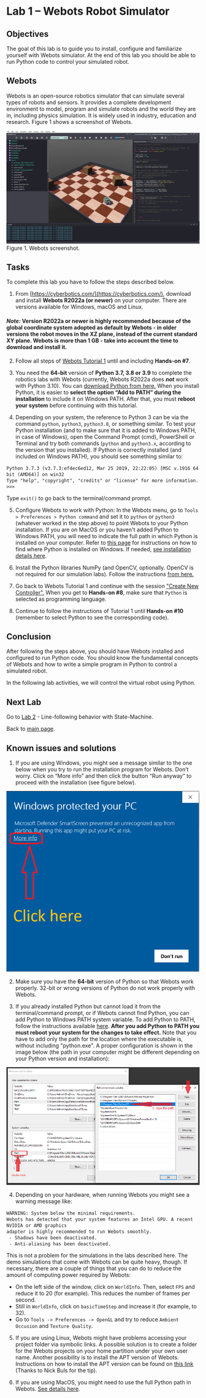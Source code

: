 # Lab 1 – Webots Robot Simulator

## Objectives

The goal of this lab is to guide you to install, configure and familiarize yourself with Webots simulator. At the end of this lab you should be able to run Python code to control your simulated robot. 

## Webots
Webots is an open-source robotics simulator that can simulate several types of robots and sensors. It provides a complete development environment to model, program and simulate robots and the world they are in, including physics simulation. It is widely used in industry, education and research. Figure 1 shows a screenshot of Webots.

![Webots screenshot](../Lab1/Webots_screenshot.png)
Figure 1. Webots screenshot.

## Tasks
To complete this lab you have to follow the steps described below. 

1. From [https://cyberbotics.com/](https://cyberbotics.com/), download and install **Webots R2022a (or newer)** on your computer. There are versions available for Windows, macOS and Linux. 
#### _Note:_ Version R2022a or newer is highly recommended because of the global coordinate system adopted as default by Webots - in older versions the robot moves in the XZ plane, instead of the current standard XY plane. Webots is more than 1 GB - take into account the time to download and install it.

2. Follow all steps of [Webots Tutorial 1](https://cyberbotics.com/doc/guide/tutorial-1-your-first-simulation-in-webots) until and including **Hands-on #7**.

3. You need the **64-bit** version of **Python 3.7, 3.8 or 3.9** to complete the robotics labs with Webots (currently, Webots R2022a does _**not**_ work with Python 3.10). You can [download Python from here.](https://www.python.org/downloads/) When you install Python, it is easier to **select the option “Add to PATH” during the installation** to include it on Windows PATH. After that, you must **reboot your system** before continuing with this tutorial.  

4. Depending on your system, the reference to Python 3 can be via the command `python`, `python3`, `python3.8`, or something similar. To test your Python installation (and to make sure that it is added to Windows PATH, in case of Windows), open the Command Prompt (cmd), PowerShell or Terminal and try both commands (`python` and `python3.x`, according to the version that you installed). If Python is correctly installed (and included on Windows PATH), you should see something similar to:
```
Python 3.7.3 (v3.7.3:ef4ec6ed12, Mar 25 2019, 22:22:05) [MSC v.1916 64 bit (AMD64)] on win32
Type "help", "copyright", "credits" or "license" for more information.
>>>
```
  Type `exit()` to go back to the terminal/command prompt.

5. Configure Webots to work with Python: In the Webots menu, go to `Tools > Preferences > Python command` and set it to `python` or `python3` (whatever worked in the step above) to point Webots to your Python installation. If you are on MacOS or you haven't added Python to Windows PATH, you will need to indicate the full path in which Python is installed on your computer. Refer to [this page](https://datatofish.com/locate-python-windows/) for instructions on how to find where Python is installed on Windows. If needed, [see installation details here](https://cyberbotics.com/doc/guide/using-python#installation).

6. Install the Python libraries NumPy (and OpenCV, optionally. OpenCV is not required for our simulation labs). Follow the instructions [from here.](https://cyberbotics.com/doc/guide/using-python#libraries)

7. Go back to Webots Tutorial 1 and continue with the session ["Create New Controller".](https://cyberbotics.com/doc/guide/tutorial-1-your-first-simulation-in-webots?tab-language=python#create-a-new-controller) When you get to **Hands-on #8**, make sure that `Python` is selected as programming language.

7. Continue to follow the instructions of Tutorial 1 until **Hands-on #10** (remember to select Python to see the corresponding code). 

## Conclusion
After following the steps above, you should have Webots installed and configured to run Python code. You should know the fundamental concepts of Webots and how to write a simple program in Python to control a simulated robot.

In the following lab activities, we will control the virtual robot using Python.

## Next Lab
Go to [Lab 2](../Lab2/ReadMe.md) - Line-following behavior with State-Machine.

Back to [main page](../README.md).

## Known issues and solutions

1. If you are using Windows, you might see a message similar to the one below when you try to run the installation program for Webots. Don’t worry. Click on “More info” and then click the button “Run anyway” to proceed with the installation (see figure below).

  ![Windows message](../Lab1/windows_message.png)

2. Make sure you have the **64-bit** version of Python so that Webots work properly. 32-bit or wrong versions of Python do not work properly with Webots.

3. If you already installed Python but cannot load it from the terminal/command prompt, or if Webots cannot find Python, you can add Python to Windows PATH system variable. To add Python to PATH, follow the instructions available [here](https://datatofish.com/add-python-to-windows-path/). **After you add Python to PATH you must reboot your system for the changes to take effect.** Note that you have to add only the path for the location where the executable is, without including "python.exe". A proper configuration is shown in the image below (the path in your computer might be different depending on your Python version and installation):

![windows_path_variable_python.png](windows_path_variable_python.png)

4. Depending on your hardware, when running Webots you might see a warning message like: 

```
WARNING: System below the minimal requirements.
Webots has detected that your system features an Intel GPU. A recent NVIDIA or AMD graphics
adapter is highly recommended to run Webots smoothly. 
 - Shadows have been deactivated.
 - Anti-aliasing has been deactivated.
```

This is not a problem for the simulations in the labs described here. The demo simulations that come with Webots can be quite heavy, though. If necessary, there are a couple of things that you can do to reduce the amount of computing power required by Webots:
- On the left side of the window, click on `WorldInfo`. Then, select `FPS` and reduce it to 20 (for example). This reduces the number of frames per second.
- Still in `WorldInfo`, click on `basicTimeStep` and increase it (for example, to 32).
- Go to `Tools -> Preferences -> OpenGL` and try to reduce `Ambient Occusion` and `Texture Quality`.

5. If you are using Linux, Webots might have problems accessing your project folder via symbolic links. A possible solution is to create a folder for the Webots projects on your home partition under your own user name. Another possibility is to install the APT version of Webots. Instructions on how to install the APT version can be found on [this link](https://www.cyberbotics.com/doc/guide/installation-procedure) (Thanks to Nick Buls for the tip).

6. If you are using MacOS, you might need to use the full Python path in Webots. [See details here](https://cyberbotics.com/doc/guide/using-python#macos-installation).

